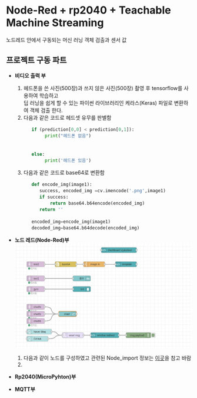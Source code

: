 # Node-Red + rp2040 + Teachable Machine Streaming
노드레드 안에서 구동되는 머신 러닝 객체 검출과 센서 값
<!-------------------------------------------------------------Part 1------------------------------------------------------------------------------------------>

## 프로젝트 구동 파트
* **비디오 출력 부**
  1. 헤드폰을 쓴 사진(500장)과 쓰지 않은 사진(500장) 촬영 후 tensorflow를 사용하여 학습하고  
     딥 러닝을 쉽게 할 수 있는 파이썬 라이브러리인 케라스(Keras) 파일로 변환하여 객체 검출 한다.
  2. 다음과 같은 코드로 헤드셋 유무를 판별함
     ```python
        if (prediction[0,0] < prediction[0,1]):
             print("헤드폰 없음")
       

        else:
             print('헤드폰 있음')
     ```
  3. 다음과 같은 코드로 base64로 변환함
     ```python 
        def encode_img(image1):
           success, encoded_img =cv.imencode('.png',image1)
           if success:
               return base64.b64encode(encoded_img)
           return ''
    
        encoded_img=encode_img(image1)
        decoded_img=base64.b64decode(encoded_img)
     ```
* **노드 레드(Node-Red)부**  
    ![노드레드](./img/노드레드.jpg)  
    1. 다음과 같이 노드를 구성하였고 관련된 Node_import 정보는 [이곳](./Node-Red_import/import_node.md)을 참고 바람  
    2. 
 
* **Rp2040(MicroPyhton)부**
 
 * **MQTT부**  
